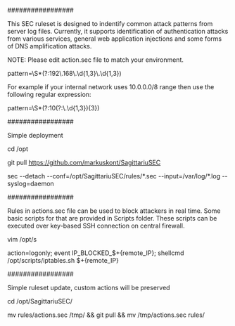 #################

This SEC ruleset is designed to indentify common attack patterns from server log files. Currently, it supports identification of authentication attacks from various services, general web application injections and some forms of DNS amplification attacks.

NOTE: Please edit action.sec file to match your environment.

pattern=\S*(?:192\\.168\\.\d{1,3}\\.\d{1,3})

For example if your internal network uses 10.0.0.0/8 range then use the following regular expression:

pattern=\S*(?:10(?:\\.\d{1,3}){3})

#################

Simple deployment

cd /opt

git pull https://github.com/markuskont/SagittariuSEC

sec --detach --conf=/opt/SagittariuSEC/rules/\*.sec --input=/var/log/\*.log --syslog=daemon

#################

Rules in actions.sec file can be used to block attackers in real time. Some basic scripts for that are provided in Scripts folder. These scripts can be executed over key-based SSH connection on central firewall.

vim /opt/s

action=logonly; event IP_BLOCKED_$+{remote_IP}; shellcmd /opt/scripts/iptables.sh $+{remote_IP}

#################

Simple ruleset update, custom actions will be preserved

cd /opt/SagittariuSEC/

mv rules/actions.sec /tmp/ && git pull && mv /tmp/actions.sec rules/